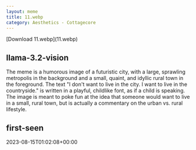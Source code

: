 ```yaml
---
layout: meme
title: 11.webp
category: Aesthetics - Cottagecore
---
```


<div markdown="0">[Download 11.webp](11.webp)
<h2>llama-3.2-vision</h2>
<p title="Llama-3.2-11B is a really good model that probably gets the visual details right but doesn't understand literary or media references, and often fails to accurately represent the physical arrangement of objects and the implied relationships between the objects.">The meme is a humorous image of a futuristic city, with a large, sprawling metropolis in the background and a small, quaint, and idyllic rural town in the foreground. The text &quot;I don&#x27;t want to live in the city. I want to live in the countryside.&quot; is written in a playful, childlike font, as if a child is speaking. The image is meant to poke fun at the idea that someone would want to live in a small, rural town, but is actually a commentary on the urban vs. rural lifestyle.</p>

<h2>first-seen</h2>
<p title="Because Git doesn't preserve file modification times, this metadata file contains the file's modification time when it was added to the library.">2023-08-15T01:02:08+00:00</p>

</div>

